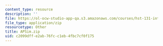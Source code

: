 ```yaml
---
content_type: resource
description: ''
file: https://ol-ocw-studio-app-qa.s3.amazonaws.com/courses/hst-131-introduction-to-neuroscience-fall-2005/c2099dffe2ab76fcc1eb4fbc7cf0f175_APSim.zip
file_type: application/zip
resourcetype: Other
title: APSim.zip
uid: c2099dff-e2ab-76fc-c1eb-4fbc7cf0f175
---
```

